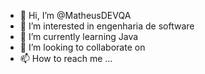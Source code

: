 - 👋 Hi, I’m @MatheusDEVQA
- 👀 I’m interested in engenharia de software
- 🌱 I’m currently learning Java
- 💞️ I’m looking to collaborate on 
- 📫 How to reach me ...

<!---
MatheusDEVQA/MatheusDEVQA is a ✨ special ✨ repository because its `README.md` (this file) appears on your GitHub profile.
You can click the Preview link to take a look at your changes.
--->

